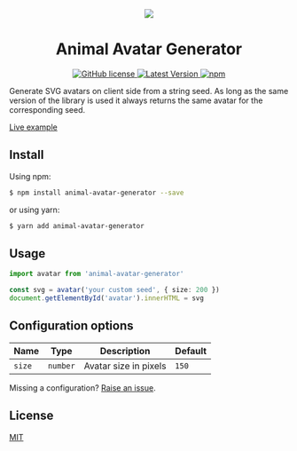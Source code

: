 <div align="center">
  <img src="https://raw.githubusercontent.com/roma-lukashik/animal-avatar-generator/b6313d7993313e1c73014f8468b350aa827da1a1/preview.svg"/>
</div>

<h1 align="center">Animal Avatar Generator</h1>

<div align="center">
  <a href="https://github.com/roma-lukashik/animal-avatar-generator/blob/master/LICENSE">
    <img alt="GitHub license" src="https://img.shields.io/github/license/roma-lukashik/animal-avatar-generator">
  </a>
  <a href="https://www.npmjs.com/package/animal-avatar-generator" target="_blank">
    <img src="https://img.shields.io/npm/v/animal-avatar-generator" alt="Latest Version">
  </a>
  <a href="https://www.npmjs.com/package/animal-avatar-generator" target="_blank">
    <img alt="npm" src="https://img.shields.io/npm/dw/animal-avatar-generator">
  </a>
</div>

Generate SVG avatars on client side from a string seed.
As long as the same version of the library is used it always returns the same avatar for the corresponding seed.

<a href="https://roma-lukashik.github.io/animal-avatar-generator/">Live example</a>

<h2>Install</h2>

Using npm:
```bash
$ npm install animal-avatar-generator --save
```
or using yarn:
```bash
$ yarn add animal-avatar-generator
```

<h2>Usage</h2>

```ts
import avatar from 'animal-avatar-generator'

const svg = avatar('your custom seed', { size: 200 })
document.getElementById('avatar').innerHTML = svg
```

<h2>Configuration options</h2>

|Name|Type|Description|Default|
|---|---|---|---|
|`size`|`number`|Avatar size in pixels|`150`|

Missing a configuration? [Raise an issue](https://github.com/roma-lukashik/animal-avatar-generator/issues/new?title=New%20configuration:).

<h2>License</h2>
<a href="https://github.com/roma-lukashik/animal-avatar-generator/blob/master/LICENSE">MIT</a>
